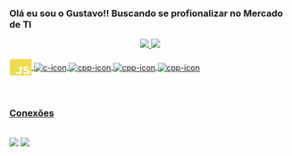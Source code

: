 ### Olá eu sou o Gustavo!! Buscando se profionalizar no Mercado de TI
<div align="center">
  <a href="https://github.com/igugx">
  <img height="155em" src="https://github-readme-stats.vercel.app/api?username=igugx&show_icons=true&theme=dracula&include_all_commits=true&count_private=true"/>
  <img height="155m" src="https://github-readme-stats.vercel.app/api/top-langs/?username=igugx&layout=compact&langs_count=7&theme=dracula"/>
</div>

  <div style="display: inline_block"><br>
  <img align="center" alt="js-icon" height="30" width="40" src="https://raw.githubusercontent.com/devicons/devicon/master/icons/javascript/javascript-plain.svg">
    <img align="center" alt="c-icon" height="30" width="40" src="https://raw.githubusercontent.com/jmnote/z-icons/master/svg/c.svg">
    <img align="center" alt="cpp-icon" height="30" width="40" src="https://raw.githubusercontent.com/jmnote/z-icons/master/svg/cpp.svg">
    <img align="center" alt="cpp-icon" height="30" width="40" src="https://raw.githubusercontent.com/jmnote/z-icons/master/svg/c.svg">
    <img align="center" alt="cpp-icon" height="30" width="40" src="https://raw.githubusercontent.com/jmnote/z-icons/master/svg/c.svg">
    <br>
    <br>
    <br>
    <h3>Conexões</h3>
    <br>
      <a href = "mailto:gilapesgus@@gmail.com"><img src="https://img.shields.io/badge/-Gmail-%23333?style=for-the-badge&logo=gmail&logoColor=white" target="_blank"></a>
    <a href="https://www.linkedin.com/in/jos%C3%A9-gustavo-b8aa70238" target="_blank"><img src="https://img.shields.io/badge/-LinkedIn-%230077B5?style=for-the-badge&logo=linkedin&logoColor=white" target="_blank"></a> 

 
<!--
**igugx/igugx** is a ✨ _special_ ✨ repository because its `README.md` (this file) appears on your GitHub profile.

Here are some ideas to get you started:

- 🔭 I’m currently working on ...
- 🌱 I’m currently learning ...
- 👯 I’m looking to collaborate on ...
- 🤔 I’m looking for help with ...
- 💬 Ask me about ...
- 📫 How to reach me: ...
- 😄 Pronouns: ...
- ⚡ Fun fact: ...
-->

